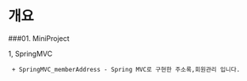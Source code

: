 # 개요 

###01. MiniProject
  
  1, SpringMVC

     + SpringMVC_memberAddress - Spring MVC로 구현한 주소록,회원관리 입니다.
